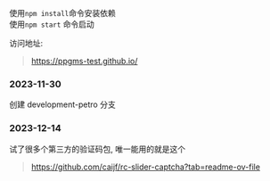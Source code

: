 使用`npm install`命令安装依赖  
使用`npm start` 命令启动

访问地址:

> https://ppgms-test.github.io/

### 2023-11-30

创建 development-petro 分支

### 2023-12-14

试了很多个第三方的验证码包, 唯一能用的就是这个

> https://github.com/caijf/rc-slider-captcha?tab=readme-ov-file
